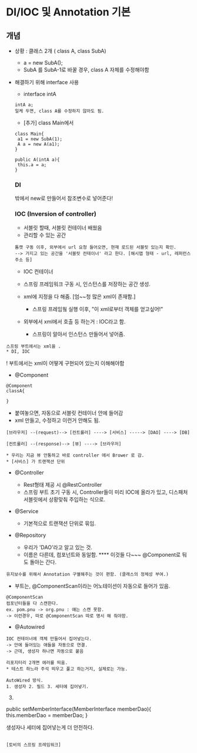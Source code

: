 # DI/IOC 및 Annotation 기본
## 개념
- 상황 : 클래스 2개 ( class A, class SubA) 
  -  a = new SubA();
  - SubA 를 SubA-1로 바꿀 경우, class A 자체를 수정해야함
- 해결하기 위해 interface 사용
  - interface intA
  ```
  intA a;
  일케 두면, class A를 수정하지 않아도 됨.
  ```

   - [추가] class Main에서
   ```
   class Main{
    a1 = new SubA(1);
    A a = new A(a1);
   }

   public A(intA a){
    this.a = a;
   }
   ```
   ### DI
   밖에서 new로 만들어서 참조변수로 넣어준다!

   ### IOC (Inversion of controller)
   - 서블릿 할때, 서블릿 컨테이너 배웠음
    - 관리할 수 있는 공간
   ```
   톰캣 구동 이후, 외부에서 url 요청 들어오면, 현재 로드된 서블릿 있는지 확인.
   --> 가지고 있는 공간을 '서블릿 컨테이너' 라고 한다. [해시맵 형태 - url, 레퍼런스 주소 등]
   ```
   - IOC 컨테이너
    - 스프링 프레임워크 구동 시, 인스턴스를 저장하는 공간 생성.
    - xml에 지정을 다 해줌. [엄~~청 많은 xml이 존재함.]
      - 스프링 프레임웤 실행 이후, "이 xml로부터 객체를 얻고싶어!"

  - 외부에서 xml에서 호출 등 하는거 : IOC라고 함.
    - 스프링이 알아서 인스턴스 만들어서 넣어줌.


```
스프링 부트에서는 xml을 .
* DI, IOC
```

! 부트에서는 xml이 어떻게 구현되어 있는지 이해해야함
- @Component 
```
@Component
classA{

}
```
  - 붙여놓으면, 자동으로 서블릿 컨테이너 안에 들어감
  - xml 만들고, 수정하고 이런거 안해도 됨.


```
[브라우저] --(request)--> [컨트롤러] ----> [서비스] -----> [DAO] ----> [DB]

[컨트롤러] --(response)--> [뷰] ----> [브라우저]

* 우리는 지금 뷰 안통하고 바로 controller 에서 Brower 로 감.
* [서비스] 가 트랜잭션 단위

```

- @Controller 
  - Rest형태 제공 시 @RestController
  - 스프링 부트 초기 구동 시, Controller들이 미리 IOC에 올라가 있고, 디스패처 서블릿에서 상황맞춰 주입하는 식으로.

- @Service
  - 기본적으로 트랜잭션 단위로 묶임.

- @Repository
  - 우리가 'DAO'라고 알고 있는 것.
  - 이름은 다른데, 컴포넌트와 동일함.
**** 이것들 다~~~ @Component로 둬도 돌아는 간다.
```
유지보수를 위해서 Annotation 구별해주는 것이 편함. (클래스의 정체성 부여.)
```
- 부트는, @ComponentScan이라는 어노테이션이 자동으로 들어가 있음.
```
@ComponentScan
컴포넌터들을 다 스캔한다.
ex. pom.pnu -> org.pnu : 얘는 스캔 못함.
-> 이런경우, 따로 @ComponentScan 따로 명시 해 줘야함.
```

- @Autowired
```
IOC 컨테이너에 객체 만들어서 집어넣는다.
-> 안에 들어있는 애들을 자동으로 연결.
-> 근데, 생성자 하나면 자동으로 붙음

리포지터리 2개면 에러를 띄움.
* 테스트 하느라 주석 띄우고 풀고 하는거지, 실제로는 가능.

AutoWired 방식.
1. 생성자 2. 필드 3. 세터에 집어넣기.
```
3)
public setMemberInterface(MemberInterface memberDao){
  this.memberDao = memberDao;
}


생성자나 세터에 집어넣는게 더 안전하다.
```

[토비의 스프링 프레임워크]




